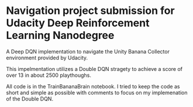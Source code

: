 #  Navigation project submission for Udacity Deep Reinforcement Learning Nanodegree

A Deep DQN implementation to navigate the Unity Banana Collector environment provided by Udacity.

This impelmentation utilizes a Double DQN stragety to achieve a score of over 13 in about 2500 playthoughs.

All code is in the TrainBananaBrain notebook.  I tried to keep the code as short and simple as possible with comments to focus on my implemenation of the Double DQN.


